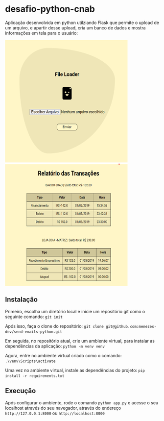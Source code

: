 # desafio-python-cnab

Aplicação desenvolvida em python utilziando Flask que permite o upload de um arquivo, e apartir desse upload, cria um banco de dados e mostra informações em tela para o usuário:

<img src='./static/img/print1.png' width='400px' height='400px'>                 <img src='./static/img/print2.png' width='400px' height='400px'>

## Instalação

Primeiro, escolha um diretório local e inicie um repositório git como o seguinte comando: `git init`

Após isso, faça o clone do repositório: `git clone git@github.com:menezes-dev/send-emails-python.git`

Em seguida, no repositório atual, crie um ambiente virtual, para instalar as dependências da aplicação: `python -m venv venv`

Agora, entre no ambiente virtual criado como o comando: `.\venv\Scripts\activate`

Uma vez no ambiente virtual, instale as dependências do projeto: `pip install -r requirements.txt`

## Execução

Após configurar o ambiente, rode o comando `python app.py` e acesse o seu localhost através do seu navegador, através do endereço `http://127.0.0.1:8000` ou `http://localhost:8000`
